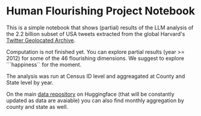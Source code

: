 # Human Flourishing Project Notebook
This is a simple notebook that shows (partial) results of the LLM analysis of the 2.2 billion subset of USA tweets extracted from the global Harvard's [Twitter Geolocated Archive](https://gis.harvard.edu/geotweets-archive-v20). 

Computation is not finished yet.
You can explore partial results (year >= 2012) for some of the 46 flourishing dimensions. We suggest to explore ```happiness`` for the moment.

The analysis was run at Census ID level and aggreagated at County and State level by year.

On the main [data repository](https://huggingface.co/datasets/siacus/flourishing) on Huggingface (that will be constantly updated as data are avaiable) you can also find monthly aggregation by  county and state as well.

